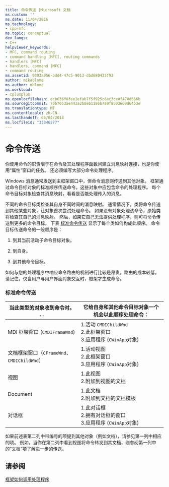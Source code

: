 ```yaml
---
title: 命令传送 |Microsoft 文档
ms.custom: ''
ms.date: 11/04/2016
ms.technology:
- cpp-mfc
ms.topic: conceptual
dev_langs:
- C++
helpviewer_keywords:
- MFC, command routing
- command handling [MFC], routing commands
- handlers [MFC]
- handlers, command [MFC]
- command routing
ms.assetid: 9393a956-bdd4-47c5-9013-dbd680433f93
author: mikeblome
ms.author: mblome
ms.workload:
- cplusplus
ms.openlocfilehash: ecb836f8fee1efab7f5f925c6ec3ce0f470d666b
ms.sourcegitcommit: 76b7653ae443a2b8eb1186b789f8503609d6453e
ms.translationtype: MT
ms.contentlocale: zh-CN
ms.lasthandoff: 05/04/2018
ms.locfileid: "33346277"
---
```

# <a name="command-routing"></a>命令传送
你使用命令的职责限于在命令及其处理程序函数间建立消息映射连接，也是你使用“属性”窗口的任务。 还必须编写大部分命令处理程序。  
  
 Windows 消息通常发送到主框架窗口中，但命令消息则传送到其他对象。 框架通过命令目标对象的标准顺序传送命令，这些对象中应包含命令的处理程序。 每个命令目标对象检查其消息映射，看看是否能处理传入的消息。  
  
 不同的命令目标类检查其自身不同时间的消息映射。 通常情况下，类将命令传送到其他某些对象，让对象首次尝试处理命令。 如果没有对象处理该命令，原始类将检查其自己的消息映射。 然后，如果它自己无法提供处理程序，则可将命令传送到更多的命令目标。 下表 [标准命令传送](#_core_standard_command_route) 显示了每个类如何构成此顺序。 命令目标传送命令的一般顺序是：  
  
1.  到其当前活动子命令目标对象。  
  
2.  到自身。  
  
3.  到其他命令目标。  
  
 如何与您的处理程序中响应命令路由的机制进行比较是昂贵，路由的成本较低。 请记住，仅当用户与用户界面对象交互时，框架才生成命令。  
  
### <a name="_core_standard_command_route"></a> 标准命令传送  
  
|当此类型的对象收到命令时。 . .|它给自身和其他命令目标对象一个机会以此顺序处理命令：|  
|----------------------------------------------------------|-----------------------------------------------------------------------------------------------------|  
|MDI 框架窗口 (`CMDIFrameWnd`)|1.活动 `CMDIChildWnd`<br />2.此框架窗口<br />3.应用程序 (`CWinApp`对象)|  
|文档框架窗口（`CFrameWnd`、 `CMDIChildWnd`）|1.活动视图<br />2.此框架窗口<br />3.应用程序 (`CWinApp`对象)|  
|视图|1.此视图<br />2.附加到视图的文档|  
|Document|1.此文档<br />2.附加到文档的文档模板|  
|对话框|1.此对话框<br />2.拥有对话框的窗口<br />3.应用程序 (`CWinApp`对象)|  
  
 如果前述表第二列中带编号的项提到其他对象（例如文档），请参见第一列中相应的项。 例如，当你在第二列中看到视图将命令转发到其文档，则参阅第一列中的“文档”项了解进一步的传送。  
  
## <a name="see-also"></a>请参阅  
 [框架如何调用处理程序](../mfc/how-the-framework-calls-a-handler.md)

